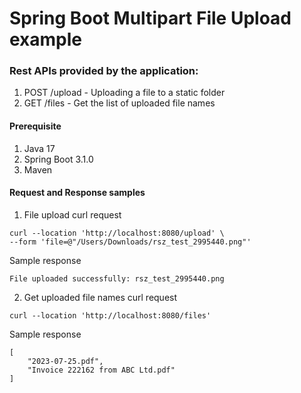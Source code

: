 # Spring Boot Multipart File Upload example

### Rest APIs provided by the application:
1. POST /upload -  Uploading a file to a static folder
2. GET /files   -  Get the list of uploaded file names

#### Prerequisite
1. Java 17
2. Spring Boot 3.1.0
3. Maven


#### Request and Response samples

1. File upload curl request

```
curl --location 'http://localhost:8080/upload' \
--form 'file=@"/Users/Downloads/rsz_test_2995440.png"'
```

Sample response

```
File uploaded successfully: rsz_test_2995440.png
```

2. Get uploaded file names curl request

```
curl --location 'http://localhost:8080/files'
```

Sample response

```
[
    "2023-07-25.pdf",
    "Invoice 222162 from ABC Ltd.pdf"
]
```


